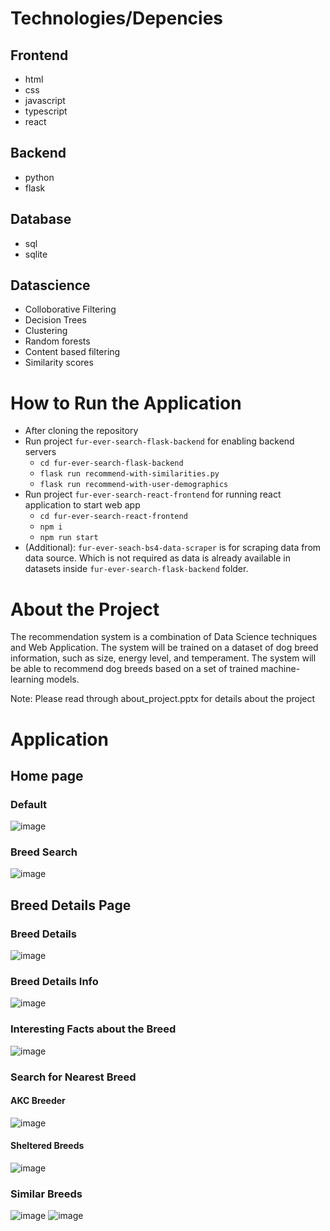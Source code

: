 # Technologies/Depencies

## Frontend
- html
- css
- javascript
- typescript
- react

## Backend
- python
- flask

## Database
- sql
- sqlite

## Datascience
- Colloborative Filtering
- Decision Trees
- Clustering
- Random forests
- Content based filtering
- Similarity scores


# How to Run the Application

- After cloning the repository
- Run project ```fur-ever-search-flask-backend``` for enabling backend servers
    - ```cd fur-ever-search-flask-backend```
    - ```flask run recommend-with-similarities.py```
    - ```flask run recommend-with-user-demographics```
- Run project ```fur-ever-search-react-frontend``` for running react application to start web app
    - ```cd fur-ever-search-react-frontend```
    - ```npm i```
    - ```npm run start```
- (Additional): ```fur-ever-seach-bs4-data-scraper``` is for scraping data from data source. Which is not required as data is already available in datasets inside ```fur-ever-search-flask-backend``` folder.

# About the Project
The recommendation system is a combination of Data Science techniques and Web Application. The system will be trained on a dataset of dog breed information, such as size, energy level, and temperament. The system will be able to recommend dog breeds based on a set of trained machine-learning models. 

Note: Please read through about_project.pptx for details about the project

# Application
## Home page
### Default
![image](https://github.com/Jashwanth459/fur-ever-search/assets/34550047/50c60392-e5ec-45b7-9c1b-856795dd41be)

### Breed Search
![image](https://github.com/Jashwanth459/fur-ever-search/assets/34550047/1ca364f2-f0bc-425a-a2ff-34a6788a940b)

## Breed Details Page
### Breed Details
![image](https://github.com/Jashwanth459/fur-ever-search/assets/34550047/094e1520-2d3d-4b9a-8b94-107d5ac3186e)

### Breed Details Info
![image](https://github.com/Jashwanth459/fur-ever-search/assets/34550047/e7f63b1a-b35b-4d2b-920c-16f33371a84b)

### Interesting Facts about the Breed
![image](https://github.com/Jashwanth459/fur-ever-search/assets/34550047/fe7b27a1-f77f-4d29-b43d-07764727870d)

### Search for Nearest Breed
#### AKC Breeder
![image](https://github.com/Jashwanth459/fur-ever-search/assets/34550047/f5f0bd93-b560-4229-bd3d-27e89d28c8e2)

#### Sheltered Breeds
![image](https://github.com/Jashwanth459/fur-ever-search/assets/34550047/2f5e8660-72ca-4b0e-b588-89194fe45f1c)

### Similar Breeds
![image](https://github.com/Jashwanth459/fur-ever-search/assets/34550047/6a10e282-ce09-4a90-9b73-9f02fa8c4f2a)
![image](https://github.com/Jashwanth459/fur-ever-search/assets/34550047/4612d51d-ee9f-499e-831b-9229244b1e0d)


